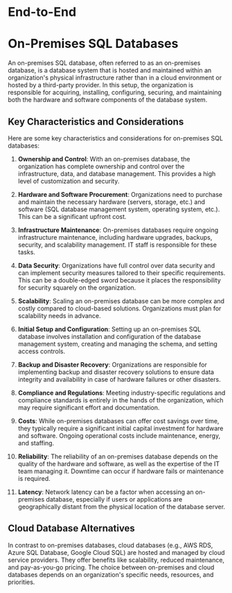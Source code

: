 # End-to-End

# On-Premises SQL Databases

An on-premises SQL database, often referred to as an on-premises database, is a database system that is hosted and maintained within an organization's physical infrastructure rather than in a cloud environment or hosted by a third-party provider. In this setup, the organization is responsible for acquiring, installing, configuring, securing, and maintaining both the hardware and software components of the database system.

## Key Characteristics and Considerations

Here are some key characteristics and considerations for on-premises SQL databases:

1. **Ownership and Control**: With an on-premises database, the organization has complete ownership and control over the infrastructure, data, and database management. This provides a high level of customization and security.

2. **Hardware and Software Procurement**: Organizations need to purchase and maintain the necessary hardware (servers, storage, etc.) and software (SQL database management system, operating system, etc.). This can be a significant upfront cost.

3. **Infrastructure Maintenance**: On-premises databases require ongoing infrastructure maintenance, including hardware upgrades, backups, security, and scalability management. IT staff is responsible for these tasks.

4. **Data Security**: Organizations have full control over data security and can implement security measures tailored to their specific requirements. This can be a double-edged sword because it places the responsibility for security squarely on the organization.

5. **Scalability**: Scaling an on-premises database can be more complex and costly compared to cloud-based solutions. Organizations must plan for scalability needs in advance.

6. **Initial Setup and Configuration**: Setting up an on-premises SQL database involves installation and configuration of the database management system, creating and managing the schema, and setting access controls.

7. **Backup and Disaster Recovery**: Organizations are responsible for implementing backup and disaster recovery solutions to ensure data integrity and availability in case of hardware failures or other disasters.

8. **Compliance and Regulations**: Meeting industry-specific regulations and compliance standards is entirely in the hands of the organization, which may require significant effort and documentation.

9. **Costs**: While on-premises databases can offer cost savings over time, they typically require a significant initial capital investment for hardware and software. Ongoing operational costs include maintenance, energy, and staffing.

10. **Reliability**: The reliability of an on-premises database depends on the quality of the hardware and software, as well as the expertise of the IT team managing it. Downtime can occur if hardware fails or maintenance is required.

11. **Latency**: Network latency can be a factor when accessing an on-premises database, especially if users or applications are geographically distant from the physical location of the database server.

## Cloud Database Alternatives

In contrast to on-premises databases, cloud databases (e.g., AWS RDS, Azure SQL Database, Google Cloud SQL) are hosted and managed by cloud service providers. They offer benefits like scalability, reduced maintenance, and pay-as-you-go pricing. The choice between on-premises and cloud databases depends on an organization's specific needs, resources, and priorities.

